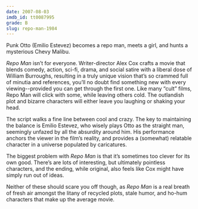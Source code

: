 ```yaml
---
date: 2007-08-03
imdb_id: tt0087995
grade: B
slug: repo-man-1984
---
```


Punk Otto (Emilio Estevez) becomes a repo man, meets a girl, and hunts a mysterious Chevy Malibu.

_Repo Man_ isn’t for everyone. Writer-director Alex Cox crafts a movie that blends comedy, action, sci-fi, drama, and social satire with a liberal dose of William Burroughs, resulting in a truly unique vision that’s so crammed full of minutia and references, you’ll no doubt find something new with every viewing--provided you can get through the first one. Like many “cult” films, Repo Man will click with some, while leaving others cold. The outlandish plot and bizarre characters will either leave you laughing or shaking your head.

The script walks a fine line between cool and crazy. The key to maintaining the balance is Emilio Estevez, who wisely plays Otto as the straight man, seemingly unfazed by all the absurdity around him. His performance anchors the viewer in the film’s reality, and provides a (somewhat) relatable character in a universe populated by caricatures.

The biggest problem with _Repo Man_ is that it’s sometimes too clever for its own good. There’s are lots of interesting, but ultimately pointless characters, and the ending, while original, also feels like Cox might have simply run out of ideas.

Neither of these should scare you off though, as _Repo Man_ is a real breath of fresh air amongst the litany of recycled plots, stale humor, and ho-hum characters that make up the average movie.
